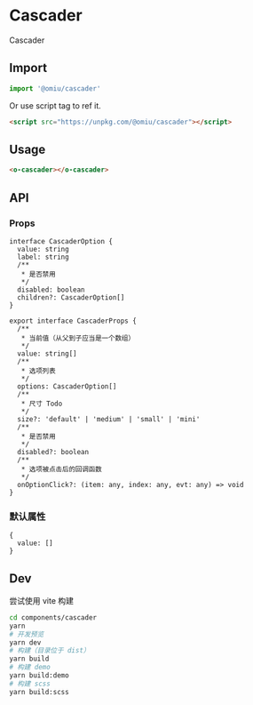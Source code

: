 # Cascader

Cascader

## Import

```js
import '@omiu/cascader'
```

Or use script tag to ref it.

```html
<script src="https://unpkg.com/@omiu/cascader"></script>
```

## Usage

```html
<o-cascader></o-cascader>
```

## API

### Props

```tsx
interface CascaderOption {
  value: string
  label: string
  /**
   * 是否禁用
   */
  disabled: boolean
  children?: CascaderOption[]
}

export interface CascaderProps {
  /**
   * 当前值（从父到子应当是一个数组）
   */
  value: string[]
  /**
   * 选项列表
   */
  options: CascaderOption[]
  /**
   * 尺寸 Todo
   */
  size?: 'default' | 'medium' | 'small' | 'mini'
  /**
   * 是否禁用
   */
  disabled?: boolean
  /**
   * 选项被点击后的回调函数
   */
  onOptionClick?: (item: any, index: any, evt: any) => void
}
```

### 默认属性

```tsx
{
  value: []
}
```

## Dev

尝试使用 vite 构建

```bash
cd components/cascader
yarn
# 开发预览
yarn dev
# 构建（目录位于 dist）
yarn build
# 构建 demo
yarn build:demo
# 构建 scss
yarn build:scss
```
